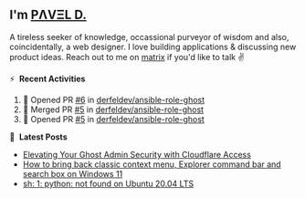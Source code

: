 ## I'm [PΛVΞL D.][homepage]

A tireless seeker of knowledge, occassional purveyor of wisdom and also, coincidentally, a web designer. I love building applications & discussing new product ideas. Reach out to me on [matrix][matrixto] if you'd like to talk ✌️


[homepage]: https://l.dimov.xyz/page?ref=github.com
[matrixto]: https://l.dimov.xyz/matrix?ref=github.com
[github]: https://l.dimov.xyz/github?ref=github.com

:zap: &nbsp;**Recent Activities**
  
<!--START_SECTION:activity-->
1. 💪 Opened PR [#6](https://github.com/derfeldev/ansible-role-ghost/pull/6) in [derfeldev/ansible-role-ghost](https://github.com/derfeldev/ansible-role-ghost)
2. 🎉 Merged PR [#5](https://github.com/derfeldev/ansible-role-ghost/pull/5) in [derfeldev/ansible-role-ghost](https://github.com/derfeldev/ansible-role-ghost)
3. 💪 Opened PR [#5](https://github.com/derfeldev/ansible-role-ghost/pull/5) in [derfeldev/ansible-role-ghost](https://github.com/derfeldev/ansible-role-ghost)
<!--END_SECTION:activity-->

📑 &nbsp;**Latest Posts**

<!-- DIMOV-POST-LIST:START -->
- [Elevating Your Ghost Admin Security with Cloudflare Access](https://www.dimov.xyz/elevating-your-ghost-admin-security-with-cloudflare-access/)
- [How to bring back classic context menu, Explorer command bar and search box on Windows 11](https://www.dimov.xyz/how-to-bring-back-classic-context-menu-explorer-command-bar-and-search-box-on-windows-11/)
- [sh: 1: python: not found on Ubuntu 20.04 LTS](https://www.dimov.xyz/sh-1-python-not-found/)
<!-- DIMOV-POST-LIST:END -->
